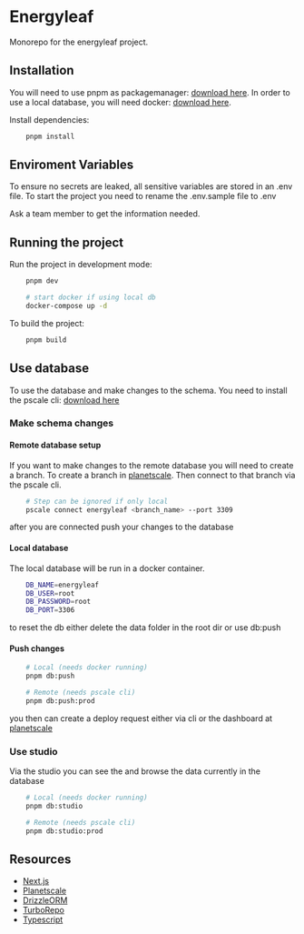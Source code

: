 # Energyleaf

Monorepo for the energyleaf project.

## Installation

You will need to use pnpm as packagemanager: [download here](https://pnpm.io/installation).
In order to use a local database, you will need docker: [download here](https://docker.com).

Install dependencies:

```bash
    pnpm install
```

## Enviroment Variables

To ensure no secrets are leaked, all sensitive variables are stored in an .env file.
To start the project you need to rename the .env.sample file to .env

Ask a team member to get the information needed.

## Running the project

Run the project in development mode:

```bash
    pnpm dev

    # start docker if using local db
    docker-compose up -d
```

To build the project:

```bash
    pnpm build
```

## Use database

To use the database and make changes to the schema. You need to install the pscale cli: [download here](https://planetscale.com/features/cli)

### Make schema changes

#### Remote database setup

If you want to make changes to the remote database you will need to create a branch.
To create a branch in [planetscale](https://planetscale.com). Then connect to that branch via the pscale cli.

```bash
    # Step can be ignored if only local
    pscale connect energyleaf <branch_name> --port 3309
```

after you are connected push your changes to the database

#### Local database

The local database will be run in a docker container.

```bash
    DB_NAME=energyleaf
    DB_USER=root
    DB_PASSWORD=root
    DB_PORT=3306
```

to reset the db either delete the data folder in the root dir or use db:push

#### Push changes

```bash
    # Local (needs docker running)
    pnpm db:push

    # Remote (needs pscale cli)
    pnpm db:push:prod
```

you then can create a deploy request either via cli or the dashboard at [planetscale](https://planetscale.com)

### Use studio

Via the studio you can see the and browse the data currently in the database

```bash
    # Local (needs docker running)
    pnpm db:studio

    # Remote (needs pscale cli)
    pnpm db:studio:prod
```

## Resources

-   [Next.js](https://nextjs.org/docs)
-   [Planetscale](https://planetscale.com/docs)
-   [DrizzleORM](https://orm.drizzle.team/docs/overview)
-   [TurboRepo](https://turbo.build/repo/docs)
-   [Typescript](https://www.typescriptlang.org/docs/)
